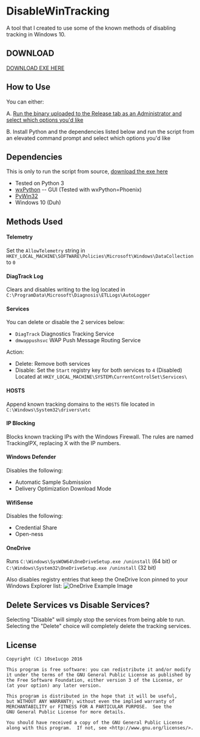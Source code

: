 # DisableWinTracking

A tool that I created to use some of the known methods of disabling tracking in Windows 10.

## DOWNLOAD

[DOWNLOAD EXE HERE](https://github.com/10se1ucgo/DisableWinTracking/releases/)

## How to Use

You can either:

A. [Run the binary uploaded to the Release tab as an Administrator and select which options you'd like](https://github.com/10se1ucgo/DisableWinTracking/releases/)

B. Install Python and the dependencies listed below and run the script from an elevated command prompt and select which options you'd like  

## Dependencies
This is only to run the script from source, [download the exe here](https://github.com/10se1ucgo/DisableWinTracking/releases/)
* Tested on Python 3
* [wxPython](http://wxpython.org/download.php) -- GUI (Tested with wxPython=Phoenix)
* [PyWin32](http://sourceforge.net/projects/pywin32/files/pywin32/)
* Windows 10 (Duh)

## Methods Used

#### Telemetry

Set the `AllowTelemetry` string in `HKEY_LOCAL_MACHINE\SOFTWARE\Policies\Microsoft\Windows\DataCollection` to `0`

#### DiagTrack Log

Clears and disables writing to the log located in `C:\ProgramData\Microsoft\Diagnosis\ETLLogs\AutoLogger`

#### Services

You can delete or disable the 2 services below:
* `DiagTrack` Diagnostics Tracking Service
* `dmwappushsvc` WAP Push Message Routing Service

Action:
* Delete: Remove both services
* Disable: Set the `Start` registry key for both services to `4` (Disabled) Located at `HKEY_LOCAL_MACHINE\SYSTEM\CurrentControlSet\Services\`

#### HOSTS

Append known tracking domains to the `HOSTS` file located in `C:\Windows\System32\drivers\etc`

#### IP Blocking

Blocks known tracking IPs with the Windows Firewall. The rules are named TrackingIPX, replacing X with the IP numbers.

#### Windows Defender

Disables the following:
- Automatic Sample Submission
- Delivery Optimization Download Mode
 
#### WifiSense
Disables the following:
- Credential Share
- Open-ness

#### OneDrive

Runs `C:\Windows\SysWOW64\OneDriveSetup.exe /uninstall` (64 bit) or  
`C:\Windows\System32\OneDriveSetup.exe /uninstall` (32 bit)

Also disables registry entries that keep the OneDrive Icon pinned to your Windows Explorer list:
![OneDrive Example Image](http://i.imgur.com/26yfnGD.png)

## Delete Services vs Disable Services?

Selecting "Disable" will simply stop the services from being able to run.
Selecting the "Delete" choice will completely delete the tracking services.

## License

```
Copyright (C) 10se1ucgo 2016

This program is free software: you can redistribute it and/or modify
it under the terms of the GNU General Public License as published by
the Free Software Foundation, either version 3 of the License, or
(at your option) any later version.

This program is distributed in the hope that it will be useful,
but WITHOUT ANY WARRANTY; without even the implied warranty of
MERCHANTABILITY or FITNESS FOR A PARTICULAR PURPOSE.  See the
GNU General Public License for more details.

You should have received a copy of the GNU General Public License
along with this program.  If not, see <http://www.gnu.org/licenses/>.
```
